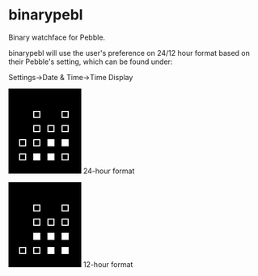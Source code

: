 binarypebl
==========
Binary watchface for Pebble.

binarypebl will use the user's preference on 24/12 hour format based on their Pebble's setting, which can be found under:

Settings->Date & Time->Time Display

![screenshot](https://raw.githubusercontent.com/aavina/binarypebl/master/resources/images/binarypebl.png) 24-hour format

![screenshot2](https://raw.githubusercontent.com/aavina/binarypebl/master/resources/images/binarypebl_12hr_screen.png) 12-hour format

